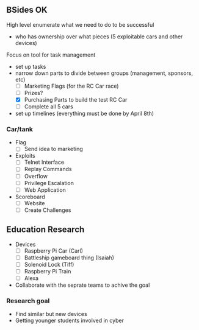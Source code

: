 ## BSides OK
High level enumerate what we need to do to be successful
- who has ownership over what pieces (5 exploitable cars and other devices)

Focus on tool for task management
- set up tasks
- narrow down parts to divide between groups (management, sponsors, etc)
    - [ ] Marketing Flags (for the RC Car race)
    - [ ] Prizes?
    - [X] Purchasing Parts to build the test RC Car
    - [ ] Complete all 5 cars
- set up timelines (everything must be done by April 8th)

### Car/tank
- Flag
    - [ ] Send idea to marketing
- Exploits
    - [ ] Telnet Interface
    - [ ] Replay Commands
    - [ ] Overflow
    - [ ] Privilege Escalation
    - [ ] Web Application
- Scoreboard
    - [ ] Website
    - [ ] Create Challenges 

## Education Research
- Devices
    - [ ] Raspberry Pi Car (Carl)
    - [ ] Battleship gameboard thing (Isaiah)
    - [ ] Solenoid Lock (Tiff)
    - [ ] Raspberry Pi Train
    - [ ] Alexa
- Collaborate with the seprate teams to achive the goal

### Research goal
- Find similar but new devices
- Getting younger students involved in cyber
